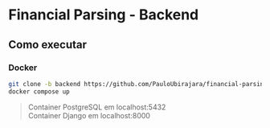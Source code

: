 # Financial Parsing - Backend

## Como executar
### Docker
```bash
git clone -b backend https://github.com/PauloUbirajara/financial-parsing-tcc.git
docker compose up
```

> Container PostgreSQL em localhost:5432\
> Container Django em localhost:8000
